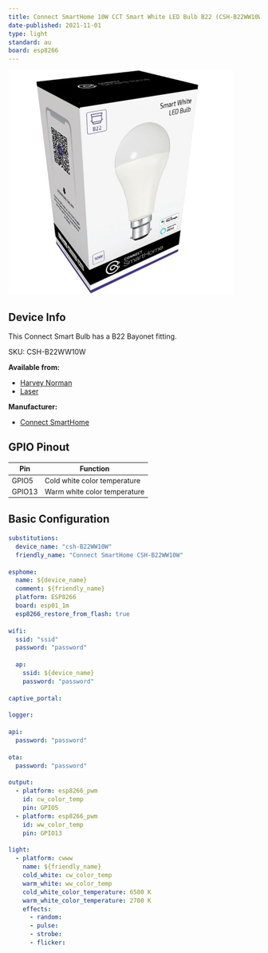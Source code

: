 ```yaml
---
title: Connect SmartHome 10W CCT Smart White LED Bulb B22 (CSH-B22WW10W)
date-published: 2021-11-01
type: light
standard: au
board: esp8266
---
```


![Connect SmartHome 10W CCT Smart White LED Bulb](connect_smarthome_CSH-B22WW10W.jpg "Connect SmartHome 10W CCT Smart White LED Bulb")

## Device Info

This Connect Smart Bulb has a B22 Bayonet fitting.

SKU: CSH-B22WW10W

**Available from:**

- [Harvey Norman](https://www.harveynorman.com.au/)
- [Laser](https://www.laserco.com.au/)

**Manufacturer:**

- [Connect SmartHome](https://connectsmarthome.com.au/product/connect-10w-smart-white-bulb-b22/)

## GPIO Pinout

| Pin    | Function                     |
| ------ | ---------------------------- |
| GPIO5  | Cold white color temperature |
| GPIO13 | Warm white color temperature |

## Basic Configuration

```yaml
substitutions:
  device_name: "csh-B22WW10W"
  friendly_name: "Connect SmartHome CSH-B22WW10W"

esphome:
  name: ${device_name}
  comment: ${friendly_name}
  platform: ESP8266
  board: esp01_1m
  esp8266_restore_from_flash: true

wifi:
  ssid: "ssid"
  password: "password"

  ap:
    ssid: ${device_name}
    password: "password"

captive_portal:

logger:

api:
  password: "password"

ota:
  password: "password"

output:
  - platform: esp8266_pwm
    id: cw_color_temp
    pin: GPIO5
  - platform: esp8266_pwm
    id: ww_color_temp
    pin: GPIO13

light:
  - platform: cwww
    name: ${friendly_name}
    cold_white: cw_color_temp
    warm_white: ww_color_temp
    cold_white_color_temperature: 6500 K
    warm_white_color_temperature: 2700 K
    effects:
      - random:
      - pulse:
      - strobe:
      - flicker:
```
